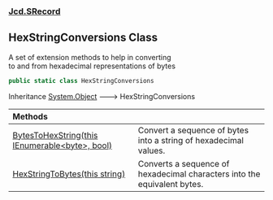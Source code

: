### [Jcd.SRecord](Jcd.SRecord.md 'Jcd.SRecord')

## HexStringConversions Class

A set of extension methods to help in converting  
to and from hexadecimal representations of bytes

```csharp
public static class HexStringConversions
```

Inheritance [System.Object](https://docs.microsoft.com/en-us/dotnet/api/System.Object 'System.Object') &#129106; HexStringConversions

| Methods | |
| :--- | :--- |
| [BytesToHexString(this IEnumerable&lt;byte&gt;, bool)](Jcd.SRecord.HexStringConversions.BytesToHexString(thisSystem.Collections.Generic.IEnumerable_byte_,bool).md 'Jcd.SRecord.HexStringConversions.BytesToHexString(this System.Collections.Generic.IEnumerable<byte>, bool)') | Convert a sequence of bytes into a string of hexadecimal values. |
| [HexStringToBytes(this string)](Jcd.SRecord.HexStringConversions.HexStringToBytes(thisstring).md 'Jcd.SRecord.HexStringConversions.HexStringToBytes(this string)') | Converts a sequence of hexadecimal characters into the equivalent bytes. |
